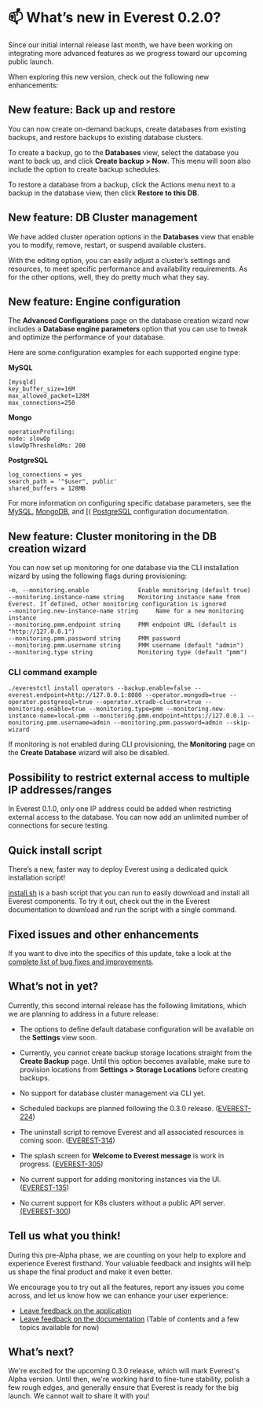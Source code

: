 # 📫 What’s new in Everest 0.2.0?

Since our initial internal release last month, we have been working on integrating more advanced features as we progress toward our upcoming public launch.

When exploring this new version, check out the following new enhancements:

## New feature: Back up and restore 

You can now create on-demand backups, create databases from existing backups, and restore backups to existing database clusters. 

To create a backup, go to the  **Databases** view, select the database you want to back up, and click **Create backup > Now**. This menu will soon also include the option to create backup schedules. 

To restore a database from a backup, click the  Actions menu next to a backup in the database view, then click **Restore to this DB**.

## New feature: DB Cluster management 

We have added cluster operation options in the  **Databases** view that enable you to modify, remove, restart, or suspend available clusters.

With the editing option, you can easily adjust a cluster’s settings and resources, to meet specific performance and availability requirements. As for the other options, well, they do pretty much what they say. 

## New feature: Engine configuration

The **Advanced Configurations** page on the database creation wizard now includes a **Database engine parameters** option that you can use to tweak and optimize the performance of your database. 

Here are some configuration examples for each supported engine type: 


**MySQL** 
<pre><code>[mysqld]
key_buffer_size=16M
max_allowed_packet=128M
max_connections=250</pre></code>

**Mongo**
<pre><code>operationProfiling:
mode: slowOp
slowOpThresholdMs: 200</pre></code>

**PostgreSQL**
<pre><code>log_connections = yes
search_path = '"$user", public'
shared_buffers = 128MB</pre></code>

For more information on configuring specific database parameters, see the [MySQL](https://dev.mysql.com/doc/refman/8.0/en/option-files.html), [MongoDB](https://www.mongodb.com/docs/manual/reference/configuration-options/), and [( [PostgreSQL](https://www.postgresql.org/docs/current/config-setting.html#CONFIG-SETTING-CONFIGURATION-FILE) configuration documentation.

## New feature: Cluster monitoring in the DB creation wizard

You can now set up monitoring for one database via the CLI installation wizard by using the following flags during provisioning: 

<pre><code>-m, --monitoring.enable              Enable monitoring (default true)
--monitoring.instance-name string    Monitoring instance name from Everest. If defined, other monitoring configuration is ignored
--monitoring.new-instance-name string     Name for a new monitoring instance 
--monitoring.pmm.endpoint string     PMM endpoint URL (default is "http://127.0.0.1")
--monitoring.pmm.password string     PMM password
--monitoring.pmm.username string     PMM username (default "admin")
--monitoring.type string             Monitoring type (default "pmm")</pre></code>

### CLI command example

<pre><code>./everestctl install operators --backup.enable=false --everest.endpoint=http://127.0.0.1:8080 --operator.mongodb=true --operator.postgresql=true --operator.xtradb-cluster=true --monitoring.enable=true --monitoring.type=pmm --monitoring.new-instance-name=local-pmm --monitoring.pmm.endpoint=https://127.0.0.1 --monitoring.pmm.username=admin --monitoring.pmm.password=admin --skip-wizard</pre></code>


If monitoring is not enabled during CLI provisioning, the **Monitoring** page on the **Create Database** wizard will also be disabled.

## Possibility to restrict external access to multiple IP addresses/ranges

In Everest 0.1.0, only one IP address could be added when restricting external access to the database. You can now add an unlimited number of connections for secure testing.

## Quick install script

There’s a new, faster way to deploy Everest using a dedicated quick installation script!

[install.sh](https://raw.githubusercontent.com/percona/percona-everest-cli/v0.2.0/install.sh) is a bash script that you can run to easily download and install all Everest components. To try it out, check out the <installation instructions> in the Everest documentation to download and run the script with a single command.

## Fixed issues and other enhancements

If you want to dive into the specifics of this update, take a look at the [complete list of bug fixes and improvements](https://jira.percona.com/issues/?filter=15715).

## What’s not in yet?

Currently, this second internal release has the following limitations, which we are planning to address in a future release: 

- The options to define default database configuration will be available on the
 **Settings** view soon.

- Currently, you cannot create backup storage locations straight from the **Create Backup** page. Until this option becomes available, make sure to provision locations from **Settings > Storage Locations** before creating backups.
- No support for database cluster management via CLI yet.
- Scheduled backups are planned following the 0.3.0 release. ([EVEREST-224](https://jira.percona.com/browse/EVEREST-224))
- The uninstall script to remove Everest and all associated resources is coming soon. ([EVEREST-314](https://jira.percona.com/browse/EVEREST-314))
- The splash screen for **Welcome to Everest message** is work in progress. ([EVEREST-305](https://jira.percona.com/browse/EVEREST-305))
- No current support for adding monitoring instances via the UI. ([EVEREST-135](https://jira.percona.com/browse/EVEREST-135))
- No current support for K8s clusters without a public API server. [(EVEREST-300](https://jira.percona.com/browse/EVEREST-300))


## Tell us what you think!

During this pre-Alpha phase, we are counting on your help to explore and experience Everest firsthand. Your valuable feedback and insights will help us shape the final product and make it even better. 

We encourage you to try out all the features, report any issues you come across, and let us know how we can enhance your user experience:

- [Leave feedback on the application](https://www.notion.so/percona/d67b6dd6afa04a149ab8685c609dbda8?v=ee3ab0c7c4d5490aa57552eb506da3bb)
- [Leave feedback on the documentation](https://everest-doc.onrender.com/) (Table of contents and a few topics available for now)


## What’s next?

We're excited for the upcoming 0.3.0 release, which will mark Everest's Alpha version. 
Until then, we're working hard to fine-tune stability, polish a few rough edges, and generally ensure that Everest is ready for the big launch. We cannot wait to share it with you!